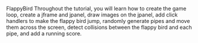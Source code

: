 FlappyBird
Throughout the tutorial, you will learn how to create the game loop, create a jframe and jpanel, 
draw images on the jpanel, add click handlers to make the flappy bird jump,
randomly generate pipes and move them across the screen,
detect collisions between the flappy bird and each pipe, and add a running score.
